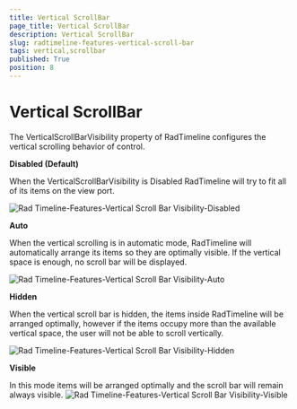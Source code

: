 ```yaml
---
title: Vertical ScrollBar
page_title: Vertical ScrollBar
description: Vertical ScrollBar
slug: radtimeline-features-vertical-scroll-bar
tags: vertical,scrollbar
published: True
position: 8
---
```


# Vertical ScrollBar

The VerticalScrollBarVisibility property of RadTimeline configures the vertical scrolling behavior of control.

__Disabled (Default)__

When the VerticalScrollBarVisibility is Disabled RadTimeline will try to fit all of its items on the view port. 

![Rad Timeline-Features-Vertical Scroll Bar Visibility-Disabled](images/RadTimeline-Features-VerticalScrollBarVisibility-Disabled.png)

__Auto__

When the vertical scrolling is in automatic mode, RadTimeline will automatically arrange its items so they are optimally visible. If the vertical space is enough, no scroll bar will be displayed.

![Rad Timeline-Features-Vertical Scroll Bar Visibility-Auto](images/RadTimeline-Features-VerticalScrollBarVisibility-Auto.png)

__Hidden__

When the vertical scroll bar is hidden, the items inside RadTimeline will be arranged optimally, however if the items occupy more than the available vertical space, the user will not be able to scroll vertically.

![Rad Timeline-Features-Vertical Scroll Bar Visibility-Hidden](images/RadTimeline-Features-VerticalScrollBarVisibility-Hidden.png)

__Visible__

In this mode items will be arranged optimally and the scroll bar will remain always visible.
![Rad Timeline-Features-Vertical Scroll Bar Visibility-Visible](images/RadTimeline-Features-VerticalScrollBarVisibility-Visible.png)